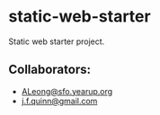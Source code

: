 # static-web-starter
Static web starter project.

Collaborators:
--------------
- ALeong@sfo.yearup.org
- j.f.quinn@gmail.com
